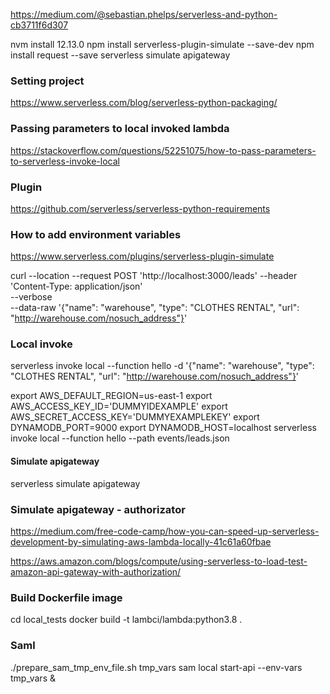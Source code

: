 


https://medium.com/@sebastian.phelps/serverless-and-python-cb3711f6d307

nvm install 12.13.0
npm install serverless-plugin-simulate --save-dev
npm install request --save
serverless simulate apigateway


### Setting project
https://www.serverless.com/blog/serverless-python-packaging/

### Passing parameters to local invoked lambda
https://stackoverflow.com/questions/52251075/how-to-pass-parameters-to-serverless-invoke-local

### Plugin
https://github.com/serverless/serverless-python-requirements

### How to add environment variables
https://www.serverless.com/plugins/serverless-plugin-simulate

curl --location --request POST 'http://localhost:3000/leads' --header 'Content-Type: application/json' \
--verbose \
--data-raw '{"name": "warehouse", "type": "CLOTHES RENTAL", "url": "http://warehouse.com/nosuch_address"}'


### Local invoke
serverless invoke local --function hello -d '{"name": "warehouse", "type": "CLOTHES RENTAL", "url": "http://warehouse.com/nosuch_address"}'


export AWS_DEFAULT_REGION=us-east-1
export AWS_ACCESS_KEY_ID='DUMMYIDEXAMPLE'
export AWS_SECRET_ACCESS_KEY='DUMMYEXAMPLEKEY'
export DYNAMODB_PORT=9000
export DYNAMODB_HOST=localhost
serverless invoke local --function hello --path events/leads.json


#### Simulate apigateway
serverless simulate apigateway


### Simulate apigateway - authorizator
https://medium.com/free-code-camp/how-you-can-speed-up-serverless-development-by-simulating-aws-lambda-locally-41c61a60fbae

https://aws.amazon.com/blogs/compute/using-serverless-to-load-test-amazon-api-gateway-with-authorization/


### Build Dockerfile image
cd local_tests
docker build -t lambci/lambda:python3.8 .


### Saml
./prepare_sam_tmp_env_file.sh tmp_vars
sam local start-api --env-vars tmp_vars &
